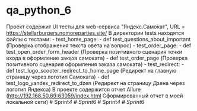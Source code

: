 # qa_python_6
Проект содержит UI тесты для web-сервиса "Яндекс.Самокат", URL = https://stellarburgers.nomoreparties.site/
В директории tests находятся файлы с тестами:
    - test_home_page:
        - def test_questions_about_important (Проверка отображения текста овета на вопрос)
    - test_order_page:
        - def test_open_order_form_header (Проверка позитивного сценария точки входа в оформление заказа самоката)
        - def test_order_page (Проверка позитивного сценария оформления заказа самоката)
    - test_redirect:
        - def test_logo_scooter_redirect_to_home_page (Редирект на главную страницу через логотип Самоката)
        - def test_logo_yandex_redirect_to_dzen (Редирект на страницу Дзена через логотип Яндекса)
В проекте содержится отчет Allure (http://192.168.50.69:63059/index.html Сформированный отчет в моей локальной сети)
#   S p r i n t _ 4  
 #   S p r i n t _ 6  
 #   S p r i n t _ 4  
 #   S p r i n t _ 6  
 